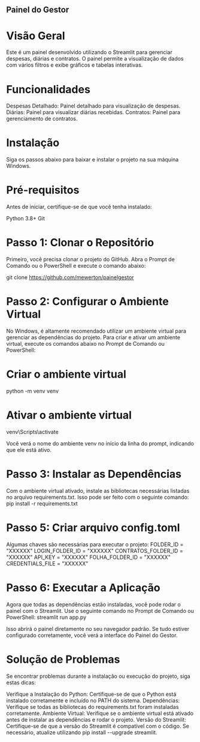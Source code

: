 ## Painel do Gestor

# Visão Geral
Este é um painel desenvolvido utilizando o Streamlit para gerenciar despesas, diárias e contratos. O painel permite a visualização de dados com vários filtros e exibe gráficos e tabelas interativas.

# Funcionalidades
Despesas Detalhado: Painel detalhado para visualização de despesas.
Diárias: Painel para visualizar diárias recebidas.
Contratos: Painel para gerenciamento de contratos.

# Instalação
Siga os passos abaixo para baixar e instalar o projeto na sua máquina Windows.

# Pré-requisitos
Antes de iniciar, certifique-se de que você tenha instalado:

Python 3.8+
Git

# Passo 1: Clonar o Repositório
Primeiro, você precisa clonar o projeto do GitHub. Abra o Prompt de Comando ou o PowerShell e execute o comando abaixo:

git clone https://github.com/mewerton/painelgestor

# Passo 2: Configurar o Ambiente Virtual
No Windows, é altamente recomendado utilizar um ambiente virtual para gerenciar as dependências do projeto. Para criar e ativar um ambiente virtual, execute os comandos abaixo no Prompt de Comando ou PowerShell:

# Criar o ambiente virtual
python -m venv venv

# Ativar o ambiente virtual
venv\Scripts\activate

Você verá o nome do ambiente venv no início da linha do prompt, indicando que ele está ativo.

# Passo 3: Instalar as Dependências
Com o ambiente virtual ativado, instale as bibliotecas necessárias listadas no arquivo requirements.txt. Isso pode ser feito com o seguinte comando:
pip install -r requirements.txt

# Passo 5: Criar arquivo config.toml

Algumas chaves são necessárias para executar o projeto: 
FOLDER_ID = "XXXXXX"
LOGIN_FOLDER_ID = "XXXXXX"
CONTRATOS_FOLDER_ID = "XXXXXX"
API_KEY = "XXXXXX"
FOLHA_FOLDER_ID = "XXXXXX"
CREDENTIALS_FILE = "XXXXXX"

# Passo 6: Executar a Aplicação
Agora que todas as dependências estão instaladas, você pode rodar o painel com o Streamlit. Use o seguinte comando no Prompt de Comando ou PowerShell:
streamlit run app.py

Isso abrirá o painel diretamente no seu navegador padrão. Se tudo estiver configurado corretamente, você verá a interface do Painel do Gestor.

# Solução de Problemas
Se encontrar problemas durante a instalação ou execução do projeto, siga estas dicas:

Verifique a Instalação do Python: Certifique-se de que o Python está instalado corretamente e incluído no PATH do sistema.
Dependências: Verifique se todas as bibliotecas do requirements.txt foram instaladas corretamente.
Ambiente Virtual: Verifique se o ambiente virtual está ativado antes de instalar as dependências e rodar o projeto.
Versão do Streamlit: Certifique-se de que a versão do Streamlit é compatível com o código. Se necessário, atualize utilizando pip install --upgrade streamlit.
